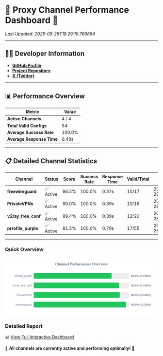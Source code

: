 # 🌟 Proxy Channel Performance Dashboard 🌟

_Last Updated: 2025-05-28T18:29:10.769884_

---

## 👩‍💻 Developer Information

- **[GitHub Profile](https://github.com/4n0nymou3)**  
- **[Project Repository](https://github.com/4n0nymou3/multi-proxy-config-fetcher)**  
- **[X (Twitter)](https://x.com/4n0nymou3)**  

---

## 📊 Performance Overview

| Metric                | Value       |
|-----------------------|-------------|
| **Active Channels**   | 4 / 4       |
| **Total Valid Configs** | 54          |
| **Average Success Rate** | 100.0%      |
| **Average Response Time** | 0.48s       |

---

## 📋 Detailed Channel Statistics

| Channel          | Status     | Score  | Success Rate | Response Time | Valid/Total | Last Success               |
|------------------|------------|--------|--------------|---------------|-------------|----------------------------|
| **freewireguard**  | ✅ Active  | 96.5%  | 100.0% | 0.37s         | 15/17       | 2025-05-28T18:29:10.768065 |
| **PrivateVPNs**  | ✅ Active  | 90.0%  | 100.0% | 0.39s         | 10/16       | 2025-05-28T18:29:10.366398 |
| **v2ray_free_conf**  | ✅ Active  | 89.4%  | 100.0% | 0.39s         | 12/20       | 2025-05-28T18:29:09.939879 |
| **prrofile_purple**  | ✅ Active  | 81.5%  | 100.0% | 0.79s         | 17/55       | 2025-05-28T18:29:09.483723 |

---

### Quick Overview
<div align="center">
  <a href="https://raw.githubusercontent.com/nullluser/NullRepo/refs/heads/main/assets/channel_stats_chart.svg">
    <img src="https://raw.githubusercontent.com/nullluser/NullRepo/refs/heads/main/assets/channel_stats_chart.svg" alt="Source Performance Statistics" width="800">
  </a>
</div>

### Detailed Report
📊 [View Full Interactive Dashboard](https://htmlpreview.github.io/?https://github.com/nullluser/NullRepo/blob/main/assets/performance_report.html)

🎉 **All channels are currently active and performing optimally!** 🎉
